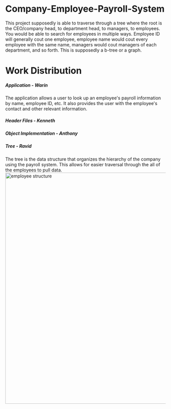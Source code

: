 # Company-Employee-Payroll-System

This project supposedly is able to traverse through a tree where the root is the CEO/company head, to department head, to managers, to employees. You would be able to search for employees in multiple ways. Employee ID will generally cout one employee, employee name would cout every employee with the same name, managers would cout managers of each department, and so forth.  This is supposedly a b-tree or a graph.

# Work Distribution
##### Application - Warin
The application allows a user to look up an employee's payroll information by name, employee ID, etc. It also provides the user with the employee's contact and other relevant information.
##### Header Files - Kenneth
##### Object Implementation - Anthony
##### Tree - Ravid
The tree is the data structure that organizes the hierarchy of the company using the payroll system. This allows for easier traversal through the all of the employees to pull data.
<img width="725" alt="employee structure" src="https://user-images.githubusercontent.com/10659846/57788685-8287f200-7705-11e9-9d26-fbdd31a08286.png">

